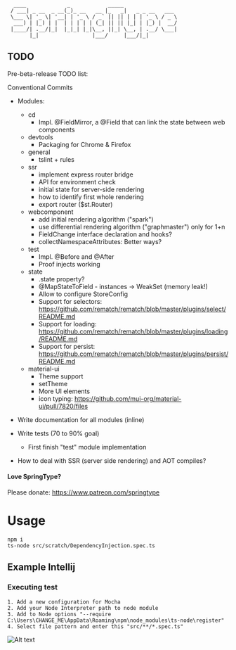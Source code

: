 
      ____             _            _____                 
     / ___| _ __  _ __(_)_ __   __ |_   _|   _ _ __   ___ 
     \___ \| '_ \| '__| | '_ \ / _` || || | | | '_ \ / _ \
      ___) | |_) | |  | | | | | (_| || || |_| | |_) |  __/
     |____/| .__/|_|  |_|_| |_|\__, ||_| \__, | .__/ \___|
           |_|                 |___/     |___/|_|         



## TODO

Pre-beta-release TODO list:

Conventional Commits

- Modules:
  - cd
    - Impl. @FieldMirror, a @Field that can link the state between web components
  - devtools
    - Packaging for Chrome & Firefox
  - general
    - tslint + rules
  - ssr
    - implement express router bridge
    - API for environment check
    - initial state for server-side rendering
    - how to identify first whole rendering
    - export router ($st.Router)
  - webcomponent
    - add initial rendering algorithm ("spark")
    - use differential rendering algorithm ("graphmaster") only for 1+n 
    - FieldChange interface declaration and hooks?
    - collectNamespaceAttributes: Better ways?
  - test
    - Impl. @Before and @After
    - Proof injects working
  - state
    - .state property?
    - @MapStateToField - instances -> WeakSet (memory leak!)
    - Allow to configure StoreConfig
    - Support for selectors: https://github.com/rematch/rematch/blob/master/plugins/select/README.md
    - Support for loading: https://github.com/rematch/rematch/blob/master/plugins/loading/README.md
    - Support for persist: https://github.com/rematch/rematch/blob/master/plugins/persist/README.md
  - material-ui
    - Theme support
    - setTheme
    - More UI elements
    - icon typing: https://github.com/mui-org/material-ui/pull/7820/files
    
- Write documentation for all modules (inline)

- Write tests (70 to 90% goal)
  - First finish "test" module implementation
     
- How to deal with SSR (server side rendering) and AOT compiles?

#### Love SpringType?
Please donate:
https://www.patreon.com/springtype

# Usage
    npm i
    ts-node src/scratch/DependencyInjection.spec.ts
    
## Example Intellij    
### Executing test
    1. Add a new configuration for Mocha
    2. Add your Node Interpreter path to node module
    3. Add to Node options "--require C:\Users\CHANGE_ME\AppData\Roaming\npm\node_modules\ts-node\register"
    4. Select file pattern and enter this "src/**/*.spec.ts"
    
![Alt text](tests.jpg)

